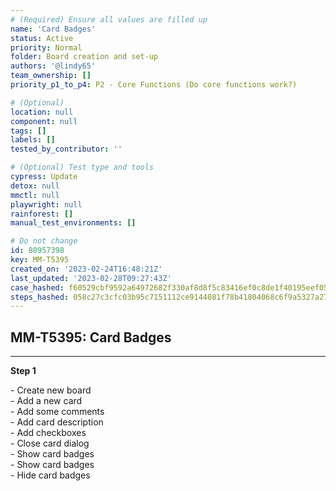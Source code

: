 ```yaml
---
# (Required) Ensure all values are filled up
name: 'Card Badges'
status: Active
priority: Normal
folder: Board creation and set-up
authors: '@lindy65'
team_ownership: []
priority_p1_to_p4: P2 - Core Functions (Do core functions work?)

# (Optional)
location: null
component: null
tags: []
labels: []
tested_by_contributor: ''

# (Optional) Test type and tools
cypress: Update
detox: null
mmctl: null
playwright: null
rainforest: []
manual_test_environments: []

# Do not change
id: 80957398
key: MM-T5395
created_on: '2023-02-24T16:48:21Z'
last_updated: '2023-02-28T09:27:43Z'
case_hashed: f60529cbf9592a64972682f330af8d8f5c83416ef0c8de1f40195eef05e6d07c453f04658321ecda5a694f11cccee4ff
steps_hashed: 058c27c3cfc03b95c7151112ce9144081f78b41804068c6f9a5327a27e85390bf47b898ae3c9151c9d550081a225e964
---
```


<!-- (Auto-generated) Based on frontmatter's "key" and "name" -->

## MM-T5395: Card Badges

---

**Step 1**

\- Create new board\
\- Add a new card\
\- Add some comments\
\- Add card description\
\- Add checkboxes\
\- Close card dialog\
\- Show card badges\
\- Show card badges\
\- Hide card badges
